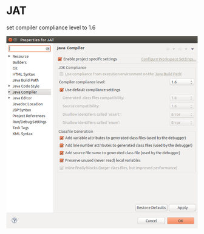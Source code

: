 # JAT

set compiler compliance level to 1.6

<img src="images/javaCompiler.png" alt="compiler" style="width:600px;">
